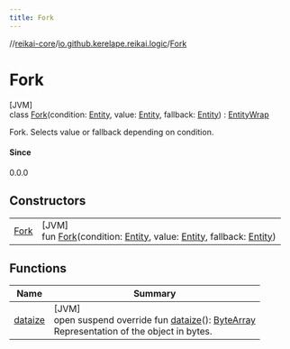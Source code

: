 ```yaml
---
title: Fork
---
```

//[reikai-core](../../../index.html)/[io.github.kerelape.reikai.logic](../index.html)/[Fork](index.html)



# Fork



[JVM]\
class [Fork](index.html)(condition: [Entity](../../io.github.kerelape.reikai/-entity/index.html), value: [Entity](../../io.github.kerelape.reikai/-entity/index.html), fallback: [Entity](../../io.github.kerelape.reikai/-entity/index.html)) : [EntityWrap](../../io.github.kerelape.reikai/-entity-wrap/index.html)

Fork. Selects value or fallback depending on condition.



#### Since



0.0.0



## Constructors


| | |
|---|---|
| [Fork](-fork.html) | [JVM]<br>fun [Fork](-fork.html)(condition: [Entity](../../io.github.kerelape.reikai/-entity/index.html), value: [Entity](../../io.github.kerelape.reikai/-entity/index.html), fallback: [Entity](../../io.github.kerelape.reikai/-entity/index.html)) |


## Functions


| Name | Summary |
|---|---|
| [dataize](../../io.github.kerelape.reikai/-entity/dataize.html) | [JVM]<br>open suspend override fun [dataize](../../io.github.kerelape.reikai/-entity/dataize.html)(): [ByteArray](https://kotlinlang.org/api/latest/jvm/stdlib/kotlin/-byte-array/index.html)<br>Representation of the object in bytes. |

